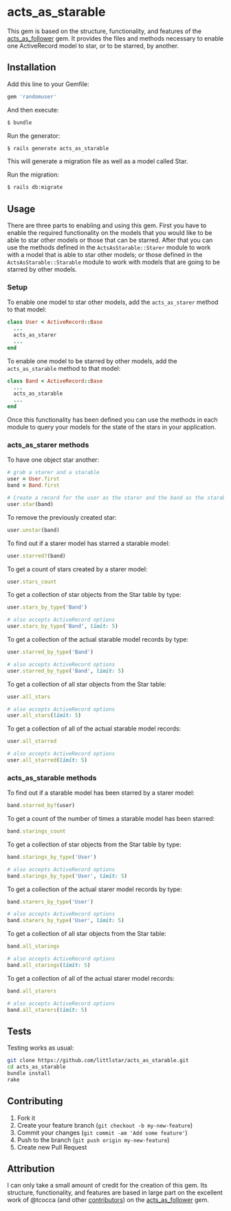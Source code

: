 # acts_as_starable

This gem is based on the structure, functionality, and features of the [acts_as_follower](https://github.com/tcocca/acts_as_follower) gem. It provides the files and methods necessary to enable one ActiveRecord model to star, or to be starred, by another.

## Installation

Add this line to your Gemfile:

```ruby
gem 'randomuser'
```

And then execute:

```bash
$ bundle
```

Run the generator:

```bash
$ rails generate acts_as_starable
```

This will generate a migration file as well as a model called Star.

Run the migration:

```bash
$ rails db:migrate
```

## Usage

There are three parts to enabling and using this gem. First you have to enable the required functionality on the models that you would like to be able to star other models or those that can be starred. After that you can use the methods defined in the `ActsAsStarable::Starer` module to work with a model that is able to star other models; or those defined in the `ActsAsStarable::Starable` module to work with models that are going to be starred by other models.

### Setup

To enable one model to star other models, add the `acts_as_starer` method to that model:

```ruby
class User < ActiveRecord::Base
  ...
  acts_as_starer
  ...
end
```

To enable one model to be starred by other models, add the `acts_as_starable` method to that model:

```ruby
class Band < ActiveRecord::Base
  ...
  acts_as_starable
  ...
end
```

Once this functionality has been defined you can use the methods in each module to query your models for the state of the stars in your application.

### acts_as_starer methods

To have one object star another:

```ruby
# grab a starer and a starable
user = User.first
band = Band.first

# Create a record for the user as the starer and the band as the starable
user.star(band)
```

To remove the previously created star:

```ruby
user.unstar(band)
```

To find out if a starer model has starred a starable model:

```ruby
user.starred?(band)
```

To get a count of stars created by a starer model:

```ruby
user.stars_count
```

To get a collection of star objects from the Star table by type:

```ruby
user.stars_by_type('Band')

# also accepts ActiveRecord options
user.stars_by_type('Band', limit: 5)
```

To get a collection of the actual starable model records by type:

```ruby
user.starred_by_type('Band')

# also accepts ActiveRecord options
user.starred_by_type('Band', limit: 5)
```

To get a collection of all star objects from the Star table:

```ruby
user.all_stars

# also accepts ActiveRecord options
user.all_stars(limit: 5)
```

To get a collection of all of the actual starable model records:

```ruby
user.all_starred

# also accepts ActiveRecord options
user.all_starred(limit: 5)
```

### acts_as_starable methods

To find out if a starable model has been starred by a starer model:

```ruby
band.starred_by?(user)
```

To get a count of the number of times a starable model has been starred:

```ruby
band.starings_count
```

To get a collection of star objects from the Star table by type:

```ruby
band.starings_by_type('User')

# also accepts ActiveRecord options
band.starings_by_type('User', limit: 5)
```

To get a collection of the actual starer model records by type:

```ruby
band.starers_by_type('User')

# also accepts ActiveRecord options
band.starers_by_type('User', limit: 5)
```

To get a collection of all star objects from the Star table:

```ruby
band.all_starings

# also accepts ActiveRecord options
band.all_starings(limit: 5)
```

To get a collection of all of the actual starer model records:

```ruby
band.all_starers

# also accepts ActiveRecord options
band.all_starers(limit: 5)
```

## Tests

Testing works as usual:

```bash
git clone https://github.com/littlstar/acts_as_starable.git
cd acts_as_starable
bundle install
rake
```

## Contributing

1. Fork it
2. Create your feature branch (`git checkout -b my-new-feature`)
3. Commit your changes (`git commit -am 'Add some feature'`)
4. Push to the branch (`git push origin my-new-feature`)
5. Create new Pull Request

## Attribution

I can only take a small amount of credit for the creation of this gem. Its structure, functionality, and features are based in large part on the excellent work of @tcocca (and other [contributors](https://github.com/tcocca/acts_as_follower#contributers)) on the [acts_as_follower](https://github.com/tcocca/acts_as_follower) gem.
